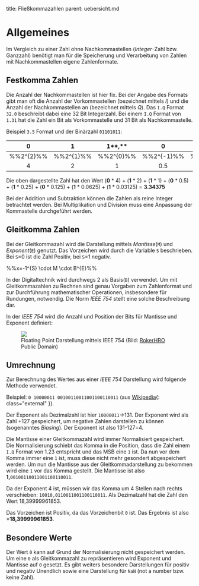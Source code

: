 title: Fließkommazahlen
parent: uebersicht.md

# Allgemeines
Im Vergleich zu einer Zahl ohne Nachkommastellen (*Integer*-Zahl bzw. Ganzzahl) benötigt man für die Speicherung und Verarbeitung von Zahlen mit Nachkommastellen eigene Zahlenformate.

## Festkomma Zahlen
Die Anzahl der Nachkommastellen ist hier fix. Bei der Angabe des Formats gibt man oft die Anzahl der Vorkommastellen (bezeichnet mittels *I*) und die Anzahl der Nachkommastellen an (bezeichnet mittels *Q*). Das `I.Q` Format `32.0` beschreibt dabei eine 32 Bit Integerzahl. Bei einem `I.Q` Format von `1.31` hat die Zahl ein Bit als Vorkommastelle und 31 Bit als Nachkommastelle.

Beispiel `3.5` Format und der Binärzahl `01101011`:

0 | 1 | 1**,** | 0 | 1 | 0 | 1 | 1 
:-:|:-:|:-:|:-:|:-:|:-:|:-:|:-:
%%2^{2}%% | %%2^{1}%% | %%2^{0}%% | %%2^{-1}%% | %%2^{-2}%% | %%2^{-3}%% | %%2^{-4}%% | %%2^{-5}%%
4 | 2 | 1 | 0.5 | 0.25 | 0.125 | 0.0625 | 0.03125

Die oben dargestellte Zahl hat den Wert (**0** * 4) + (**1** * 2) + (**1** * 1) + (**0** * 0.5) + (**1** * 0.25) + (**0** * 0.125) + (**1** * 0.0625) + (**1** * 0.03125) = **3.34375**

Bei der Addition und Subtraktion können die Zahlen als reine Integer betrachtet werden. Bei Multiplikation und Division muss eine Anpassung der Kommastelle durchgeführt werden.

## Gleitkomma Zahlen
Bei der Gleitkommazahl wird die Darstellung mittels *Mantisse*(`M`) und *Exponent*(`E`) genutzt. Das Vorzeichen wird durch die Variable `S` beschrieben. Bei `S`=0 ist die Zahl Positiv, bei `S`=1 negativ.

%%x=-1^{S} \cdot M \cdot B^{E}%%

In der Digitaltechnik wird durchwegs 2 als Basis(`B`) verwendet. Um mit Gleitkommazahlen zu Rechnen sind genau Vorgaben zum Zahlenformat und zur Durchführung mathematischer Operationen, insbesondere für Rundungen, notwendig. Die Norm *IEEE 754* stellt eine solche Beschreibung dar.

In der *IEEE 754* wird die Anzahl und Position der Bits für Mantisse und Exponent definiert:

<figure><img src="{filename}float_ieeee_754.svg"><figcaption>Floating Point Darstellung mittels IEEE 754 (Bild: <a href="https://commons.wikimedia.org/wiki/File:IEEE-754-single.svg">RokerHRO</a> Public Domain)</figcaption></figure>

## Umrechnung
Zur Berechnung des Wertes aus einer *IEEE 754* Darstellung wird folgende Methode verwendet.

Beispiel: `0 10000011 00100110011001100110011` (aus [Wikipedia](https://de.wikipedia.org/wiki/IEEE_754){: class="external" }).

Der Exponent als Dezimalzahl ist hier `10000011`->131. Der Exponent wird als Zahl +127 gespeichert, um negative Zahlen darstellen zu können (sogenanntes *Biasing*). Der Exponent ist also 131-127=4.

Die Mantisse einer Gleitkommazahl wird immer Normalisiert gespeichert. Die Normalisierung schiebt das Komma in die Position, dass die Zahl einem `I.Q` Format von 1.23 entspricht und das MSB eine `1` ist. Da nun vor dem Komma immer eine `1` ist, muss diese nicht mehr gesondert abgespeichert werden. Um nun die Mantisse aus der Gleitkommadarstellung zu bekommen wird eine `1` vor das Komma gestellt. Die Mantisse ist also **1,**`00100110011001100110011`.

Da der Exponent 4 ist, müssen wir das Komma um 4 Stellen nach rechts verschieben:
`10010,0110011001100110011`. Als Dezimalzahl hat die Zahl den Wert 18,39999961853.

Das Vorzeichen ist Positiv, da das Vorzeichenbit `0` ist. Das Ergebnis ist also **+18,39999961853**.

## Besondere Werte
Der Wert `0` kann auf Grund der Normalisierung nicht gespeichert werden. Um eine `0` als Gleitkommazahl zu repräsentieren wird Exponent und Mantisse auf `0` gesetzt. Es gibt weiters besondere Darstellungen für positiv und negativ Unendlich sowie eine Darstellung für `NaN` (not a number bzw. keine Zahl).

